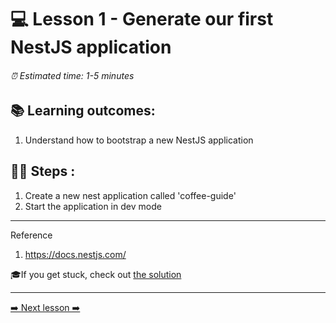 # 💻 Lesson 1 - Generate our first NestJS application

###### ⏰ Estimated time: 1-5 minutes

## 📚 Learning outcomes:

1. Understand how to bootstrap a new NestJS application

## 🏋️‍♀️ Steps :

1. Create a new nest application called 'coffee-guide'
2. Start the application in dev mode

---

Reference
1. https://docs.nestjs.com/

🎓If you get stuck, check out [the solution](SOLUTION.md)

---

[➡️ Next lesson ➡️](../lesson2/LESSON.md)
